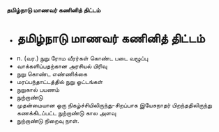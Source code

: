 **தமிழ்நாடு மாணவர் கணினித் திட்டம்**
- # தமிழ்நாடு மாணவர் கணினித் திட்டம்
- n. (வர.) நுறு ரோம வீரர்கள் கொண்ட படை வழூப்பு
- வாக்களிப்பதற்கான அரசியல் பிரிவு
- நுறு கொண்ட எண்ணிக்கை
- மரப்பந்தாட்டத்தில் நுறு ஓட்டங்கள்
- நுறுகால் பயணம்
- நுற்றாண்டு
- முதன்மையான ஒரு நிகழ்ச்சியிலிருந்து-சிறப்பாக இயேசுநாதர் பிறந்ததிலிருந்து கணக்கிடப்பட்ட நுற்றாண்டு கால அளவு
- நுற்றாண்டு நிறைவு நாள்.

